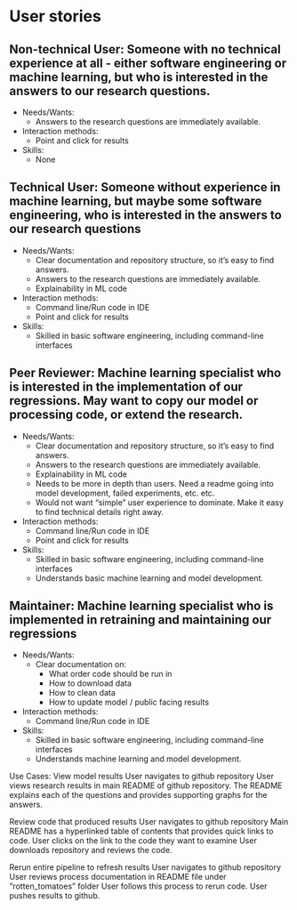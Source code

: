 # User stories 
## Non-technical User: Someone with no technical experience at all - either software engineering or machine learning, but who is interested in the answers to our research questions.

* Needs/Wants: 
    * Answers to the research questions are immediately available. 
* Interaction methods: 
    * Point and click for results 
* Skills: 
    * None

## Technical User: Someone without experience in machine learning, but maybe some software engineering, who is interested in the answers to our research questions
* Needs/Wants: 
    * Clear documentation and repository structure, so it’s easy to find answers. 
    * Answers to the research questions are immediately available. 
    * Explainability in ML code
* Interaction methods: 
    * Command line/Run code in IDE
    * Point and click for results 
* Skills: 
    * Skilled in basic software engineering, including command-line interfaces

## Peer Reviewer: Machine learning specialist who is interested in the implementation of our regressions. May want to copy our model or processing code, or extend the research. 
* Needs/Wants: 
    * Clear documentation and repository structure, so it’s easy to find answers. 
    * Answers to the research questions are immediately available. 
    * Explainability in ML code
    * Needs to be more in depth than users. Need a readme going into model development, failed experiments, etc. etc. 
    * Would not want “simple” user experience to dominate. Make it easy to find technical details right away. 
* Interaction methods: 
    * Command line/Run code in IDE
    * Point and click for results 
* Skills: 
    * Skilled in basic software engineering, including command-line interfaces
    * Understands basic machine learning and model development. 

## Maintainer: Machine learning specialist who is implemented in retraining and maintaining our regressions
* Needs/Wants: 
    * Clear documentation on: 
        * What order code should be run in
        * How to download data
        * How to clean data 
        * How to update model / public facing results 
* Interaction methods: 
    * Command line/Run code in IDE
* Skills: 
    * Skilled in basic software engineering, including command-line interfaces
    * Understands machine learning and model development. 


Use Cases: 
View model results
User navigates to github repository 
User views research results in main README of github repository. The README explains each of the questions and provides supporting graphs for the answers. 

Review code that produced results 
User navigates to github repository 
Main README has a hyperlinked table of contents that provides quick links to code. 
User clicks on the link to the code they want to examine
User downloads repository and reviews the code. 

Rerun entire pipeline to refresh results 
User navigates to github repository
User reviews process documentation in README file under “rotten_tomatoes” folder
User follows this process to rerun code. 
User pushes results to github. 
